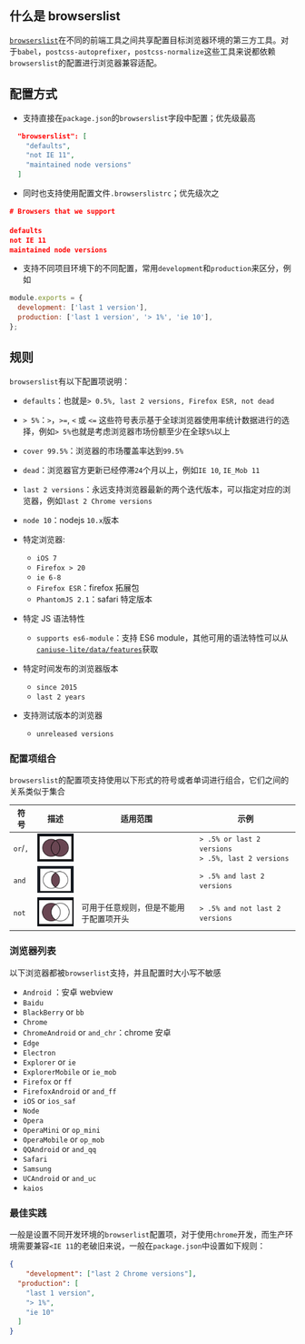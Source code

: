 ## 什么是 browserslist

[`browserslist`](https://github.com/browserslist/browserslist)在不同的前端工具之间共享配置目标浏览器环境的第三方工具。对于`babel`，`postcss-autoprefixer`，`postcss-normalize`这些工具来说都依赖`browserslist`的配置进行浏览器兼容适配。

## 配置方式

- 支持直接在`package.json`的`browserslist`字段中配置；优先级最高

```json
  "browserslist": [
    "defaults",
    "not IE 11",
    "maintained node versions"
  ]
```

- 同时也支持使用配置文件`.browserslistrc`；优先级次之

```json
# Browsers that we support

defaults
not IE 11
maintained node versions
```

- 支持不同项目环境下的不同配置，常用`development`和`production`来区分，例如

```javascript
module.exports = {
  development: ['last 1 version'],
  production: ['last 1 version', '> 1%', 'ie 10'],
};
```

## 规则

`browserslist`有以下配置项说明：

- `defaults`：也就是`> 0.5%, last 2 versions, Firefox ESR, not dead`
- `> 5%`：`>`，`>=`, `<` 或 `<=` 这些符号表示基于全球浏览器使用率统计数据进行的选择，例如`> 5%`也就是考虑浏览器市场份额至少在全球`5%`以上
- `cover 99.5%`：浏览器的市场覆盖率达到`99.5%`
- `dead`：浏览器官方更新已经停滞`24`个月以上，例如`IE 10`, `IE_Mob 11`
- `last 2 versions`：永远支持浏览器最新的两个迭代版本，可以指定对应的浏览器，例如`last 2 Chrome versions`
- `node 10`：nodejs `10.x`版本
- 特定浏览器:

  - `iOS 7`
  - `Firefox > 20`
  - `ie 6-8`
  - `Firefox ESR`：firefox 拓展包
  - `PhantomJS 2.1`：safari 特定版本

- 特定 JS 语法特性

  - `supports es6-module`：支持 ES6 module，其他可用的语法特性可以从[`caniuse-lite/data/features`](https://github.com/ben-eb/caniuse-lite/tree/master/data/features)获取

- 特定时间发布的浏览器版本
  - `since 2015`
  - `last 2 years`
- 支持测试版本的浏览器
  - `unreleased versions`

### 配置项组合

`browserslist`的配置项支持使用以下形式的符号或者单词进行组合，它们之间的关系类似于集合

| 符号     | 描述                                                         | 适用范围                               | 示例                                                     |
| -------- | ------------------------------------------------------------ | -------------------------------------- | -------------------------------------------------------- |
| `or`/`,` | ![image-20220103003340852](../../../public/images/image-20220103003340852.png) |                                        | `> .5% or last 2 versions`<br />`> .5%, last 2 versions` |
| `and`    | ![image-20220103003346469](../../../public/images/image-20220103003346469.png) |                                        | `> .5% and last 2 versions`                              |
| `not`    | ![image-20220103003352962](../../../public/images/image-20220103003352962.png) | 可用于任意规则，但是不能用于配置项开头 | `> .5% and not last 2 versions`                          |

### 浏览器列表

以下浏览器都被`browserlist`支持，并且配置时大小写不敏感

- `Android` ：安卓 webview
- `Baidu`
- `BlackBerry` or `bb`
- `Chrome`
- `ChromeAndroid` or `and_chr`：chrome 安卓
- `Edge`
- `Electron`
- `Explorer` or `ie`
- `ExplorerMobile` or `ie_mob`
- `Firefox` or `ff`
- `FirefoxAndroid` or `and_ff`
- `iOS` or `ios_saf`
- `Node`
- `Opera`
- `OperaMini` or `op_mini`
- `OperaMobile` or `op_mob`
- `QQAndroid` or `and_qq`
- `Safari`
- `Samsung`
- `UCAndroid` or `and_uc`
- `kaios`

### 最佳实践

一般是设置不同开发环境的`browserlist`配置项，对于使用`chrome`开发，而生产环境需要兼容`<IE 11`的老破旧来说，一般在`package.json`中设置如下规则：

```json
{
	"development": ["last 2 Chrome versions"],
  "production": [
   	"last 1 version",
    "> 1%",
    "ie 10"
  ]
}
```